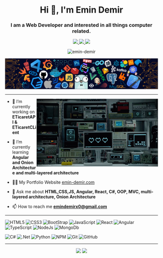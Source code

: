 

<h1 align="center">Hi 👋, I'm Emin Demir</h1>

<h3 align="center">I am a Web Developer and interested in all things computer related.</h3>

<p align="center">
	<a href="https://www.linkedin.com/in/emin-demir-b0202b235">
		<img src="https://img.shields.io/badge/LinkedIn-0077B5?style=for-the-badge&logo=linkedin&logoColor=white" />
	</a>
  <a href="https://github.com/emin-demir">
		<img src="https://img.shields.io/badge/Github-181717?style=for-the-badge&logo=Github&logoColor=white" />
	</a>
	<a href="https://twitter.com/0_0_loading">
		<img src="https://img.shields.io/badge/Twitter-%231DA1F2.svg?style=for-the-badge&logo=Twitter&logoColor=white" />
	</a>
  <p align="center"> <img src="https://komarev.com/ghpvc/?username=emin-demir&label=Profile%20views&color=0e75b6&style=flat" alt="emin-demir" /> </p>
</p>


![](https://github.com/emin-demir/emin-demir/blob/main/img/header_.png)

<hr>

<img src="./img/computer-love.gif" width="400px" align="right">

- 🔭 I’m currently working on **ETicaretAPI & ETicaretCLient**

- 🌱 I’m currently learning **Angular and Onion Architecture and multi-layered architecture**

- 👨‍💻 My Portfolio Website [emin-demir.com](http://www.emin-demir.com)

- 💬 Ask me about **HTML,CSS,JS, Angular, React, C#, OOP, MVC, multi-layered architecture, Onion Architecture**

- 📫 How to reach me **emindemirx0@gmail.com**


<hr>
	
![HTML5](https://img.shields.io/badge/HTML5-E34F26?style=for-the-badge&logo=html5&logoColor=white)
![CSS3](https://img.shields.io/badge/CSS3-1572B6?style=for-the-badge&logo=css3&logoColor=white)
![BootStrap](https://img.shields.io/badge/Bootstrap-7952B3?style=flat-square&logo=bootstrap&logoColor=white)
![JavaScript](https://img.shields.io/badge/JavaScript-F7DF1E?style=for-the-badge&logo=javascript&logoColor=black)
![React](https://img.shields.io/badge/React-20232A?style=for-the-badge&logo=react&logoColor=61DAFB)
![Angular](https://img.shields.io/badge/Angular-DD0031?style=for-the-badge&logo=angular&logoColor=white)
![TypeScript](https://img.shields.io/badge/TypeScript-007ACC?style=for-the-badge&logo=typescript&logoColor=white)
![NodeJs](https://img.shields.io/badge/Node.js-43853D?style=for-the-badge&logo=node.js&logoColor=white)
![MongoDb](https://img.shields.io/badge/MongoDB-4EA94B?style=for-the-badge&logo=mongodb&logoColor=white)
<br>


![C#](https://img.shields.io/badge/C%23-239120?style=for-the-badge&logo=c-sharp&logoColor=white)
![.Net](https://img.shields.io/badge/.NET-5C2D91?style=for-the-badge&logo=.net&logoColor=white)
![Python](https://img.shields.io/badge/Python-3776AB?style=for-the-badge&logo=python&logoColor=white)
![NPM](https://img.shields.io/badge/NPM-%23000000.svg?style=for-the-badge&logo=npm&logoColor=white)
![Git](https://img.shields.io/badge/Git-F05032?style=flat-square&logo=Git&logoColor=white)
![GitHub](https://img.shields.io/badge/github-%23121011.svg?style=for-the-badge&logo=github&logoColor=white)
<hr> 


<p align="center">
  <img width="450px" src="https://github-readme-stats.vercel.app/api?username=emin-demir&show_icons=true&theme=buefy&line_height=30" />
  <img src="https://github-readme-stats.vercel.app/api/top-langs/?username=emin-demir&layout=compact&theme=buefy&line_height=10">
</p>
